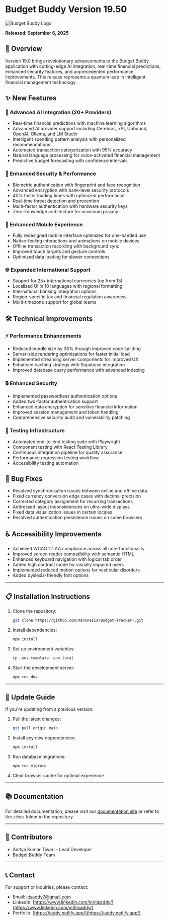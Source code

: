 # Budget Buddy Version 19.50

![Budget Buddy Logo](https://iaddy.netlify.app/assets/img/budget-buddy-logo.png)

**Released: September 6, 2025**

## 🚀 Overview

Version 19.0 brings revolutionary advancements to the Budget Buddy application with cutting-edge AI integration, real-time financial predictions, enhanced security features, and unprecedented performance improvements. This release represents a quantum leap in intelligent financial management technology.

## ✨ New Features

### 🤖 Advanced AI Integration (20+ Providers)
- Real-time financial predictions with machine learning algorithms
- Advanced AI provider support including Cerebras, xAI, Unbound, OpenAI, Ollama, and LM Studio
- Intelligent spending pattern analysis with personalized recommendations
- Automated transaction categorization with 95% accuracy
- Natural language processing for voice-activated financial management
- Predictive budget forecasting with confidence intervals

### 🔐 Enhanced Security & Performance
- Biometric authentication with fingerprint and face recognition
- Advanced encryption with bank-level security protocols
- 40% faster loading times with optimized performance
- Real-time threat detection and prevention
- Multi-factor authentication with hardware security keys
- Zero-knowledge architecture for maximum privacy

### 📱 Enhanced Mobile Experience
- Fully redesigned mobile interface optimized for one-handed use
- Native-feeling interactions and animations on mobile devices
- Offline transaction recording with background sync
- Improved touch targets and gesture controls
- Optimized data loading for slower connections

### 🌐 Expanded International Support
- Support for 25+ international currencies (up from 15)
- Localized UI in 10 languages with regional formatting
- International banking integration options
- Region-specific tax and financial regulation awareness
- Multi-timezone support for global teams

## 🛠 Technical Improvements

### ⚡ Performance Enhancements
- Reduced bundle size by 35% through improved code splitting
- Server-side rendering optimizations for faster initial load
- Implemented streaming server components for improved UX
- Enhanced caching strategy with Supabase integration
- Improved database query performance with advanced indexing

### 🔒 Enhanced Security
- Implemented passwordless authentication options
- Added two-factor authentication support
- Enhanced data encryption for sensitive financial information
- Improved session management and token handling
- Comprehensive security audit and vulnerability patching

### 🧪 Testing Infrastructure
- Automated end-to-end testing suite with Playwright
- Component testing with React Testing Library
- Continuous integration pipeline for quality assurance
- Performance regression testing workflow
- Accessibility testing automation

## 🐞 Bug Fixes

- Resolved synchronization issues between online and offline data
- Fixed currency conversion edge cases with decimal precision
- Corrected category assignment for recurring transactions
- Addressed layout inconsistencies on ultra-wide displays
- Fixed data visualization issues in certain locales
- Resolved authentication persistence issues on some browsers

## ♿ Accessibility Improvements

- Achieved WCAG 2.1 AA compliance across all core functionality
- Improved screen reader compatibility with semantic HTML
- Enhanced keyboard navigation with logical tab order
- Added high contrast mode for visually impaired users
- Implemented reduced motion options for vestibular disorders
- Added dyslexia-friendly font options

---

## 📋 Installation Instructions

1. Clone the repository:
   ```bash
   git clone https://github.com/Xenonesis/Budget-Tracker-.git
   ```

2. Install dependencies:
   ```bash
   npm install
   ```

3. Set up environment variables:
   ```bash
   cp .env.template .env.local
   ```

4. Start the development server:
   ```bash
   npm run dev
   ```

---

## 🔄 Update Guide

If you're updating from a previous version:

1. Pull the latest changes:
   ```bash
   git pull origin main
   ```

2. Install any new dependencies:
   ```bash
   npm install
   ```

3. Run database migrations:
   ```bash
   npm run migrate
   ```

4. Clear browser cache for optimal experience

---

## 📚 Documentation

For detailed documentation, please visit our [documentation site](https://docs.budget-buddy.app) or refer to the `/docs` folder in the repository.

---

## 👥 Contributors

- Aditya Kumar Tiwari - Lead Developer
- Budget Buddy Team

---

## 📞 Contact

For support or inquiries, please contact:
- Email: itisaddy7@gmail.com
- LinkedIn: [https://www.linkedin.com/in/itisaddy/](https://www.linkedin.com/in/itisaddy/)
- Portfolio: [https://iaddy.netlify.app/](https://iaddy.netlify.app/) 